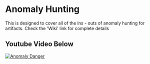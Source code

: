 # Anomaly Hunting
This is designed to cover all of the ins - outs of anomaly hunting for artifacts. Check the 'Wiki' link for complete details
## Youtube Video Below
[![Anomaly Danger](https://img.youtube.com/vi/_Z_R1VrlVBQ/0.jpg)](https://www.youtube.com/watch?v=_Z_R1VrlVBQ)
